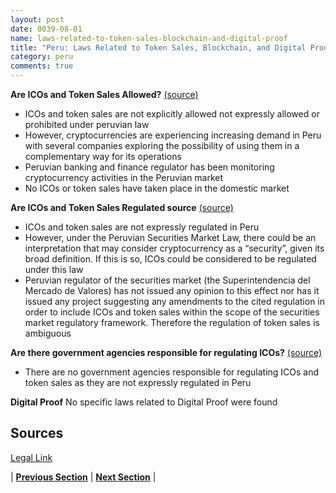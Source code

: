 ```yaml
---
layout: post
date: 0039-08-01
name: laws-related-to-token-sales-blockchain-and-digital-proof
title: "Peru: Laws Related to Token Sales, Blockchain, and Digital Proof"
category: peru
comments: true
---
```

**Are ICOs and Token Sales Allowed?** [(source)](https://www.legalink.ch/xms/files/NEWS/Legalink_ICOS_and_Token_Sales.pdf)
- ICOs and token sales are not explicitly allowed not expressly allowed or prohibited under peruvian law
- However, cryptocurrencies are experiencing increasing demand in Peru with several companies exploring the possibility of using them in a complementary way for its operations 
- Peruvian banking and finance regulator has been monitoring cryptocurrency activities in the Peruvian market 
- No ICOs or token sales have taken place in the domestic market 

**Are ICOs and Token Sales Regulated source** [(source)](https://www.legalink.ch/xms/files/NEWS/Legalink_ICOS_and_Token_Sales.pdf)
- ICOs and token sales are not expressly regulated in Peru
- However, under the Peruvian Securities Market Law, there could be an interpretation that may consider cryptocurrency as a “security”, given its broad definition. If this is so, ICOs could be considered to be regulated under this law
- Peruvian regulator of the securities market (the Superintendencia del Mercado de Valores) has not issued any opinion to this effect nor has it issued any project suggesting any amendments to the cited regulation in order to include ICOs and token sales within the scope of the securities market regulatory framework. Therefore the regulation of token sales is ambiguous 

**Are there government agencies responsible for regulating ICOs?** [(source)]( https://www.legalink.ch/xms/files/NEWS/Legalink_ICOS_and_Token_Sales.pdf)
- There are no government agencies responsible for regulating ICOs and token sales as they are not expressly regulated in Peru

**Digital Proof**
No specific laws related to Digital Proof were found

Sources 
--- 
[Legal Link](https://www.legalink.ch/xms/files/NEWS/Legalink_ICOS_and_Token_Sales.pdf)

| **[Previous Section]( https://neo-project.github.io/global-blockchain-compliance-hub//peru/peru-governing-by-law.html)** | **[Next Section]( https://neo-project.github.io/global-blockchain-compliance-hub//peru/peru-securities-related-laws.html)** |

